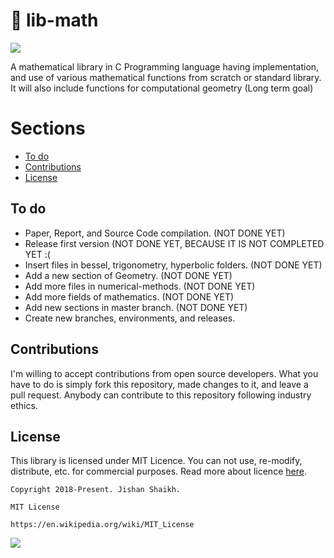 # :beginner: lib-math

![](https://travis-ci.com/Jishanshaikh4/lib-math.svg?branch=master)

A mathematical library in C Programming language having implementation, and use of various mathematical functions from scratch or standard library. It will also include functions for computational geometry (Long term goal)

# Sections
- [To do](https://github.com/Jishanshaikh4/lib-math/blob/master/README.md#to-do)
- [Contributions](https://github.com/Jishanshaikh4/lib-math/blob/master/README.md#contributions)
- [License](https://github.com/Jishanshaikh4/lib-math/blob/master/README.md#license)

## To do
- Paper, Report, and Source Code compilation. (NOT DONE YET)
- Release first version (NOT DONE YET, BECAUSE IT IS NOT COMPLETED YET :(
- Insert files in bessel, trigonometry, hyperbolic folders. (NOT DONE YET)
- Add a new section of Geometry. (NOT DONE YET)
- Add more files in numerical-methods. (NOT DONE YET)
- Add more fields of mathematics. (NOT DONE YET)
- Add new sections in master branch. (NOT DONE YET)
- Create new branches, environments, and releases.

## Contributions
I'm willing to accept contributions from open source developers. What you have to do is simply fork this repository, made changes to it, and leave a pull request. Anybody can contribute to this repository following industry ethics.

## License
This library is licensed under MIT Licence. You can not use, re-modify, distribute, etc. for commercial purposes. Read more about licence [here](https://en.wikipedia.org/wiki/MIT_License).

    Copyright 2018-Present. Jishan Shaikh.

    MIT License

    https://en.wikipedia.org/wiki/MIT_License

![](https://upload.wikimedia.org/wikipedia/commons/f/f8/License_icon-mit-88x31-2.svg)
